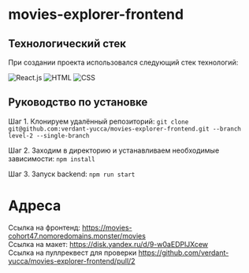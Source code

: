 # movies-explorer-frontend

## Технологический стек
При создании проекта использовался следующий стек технологий:

![React.js](https://img.shields.io/badge/-React-141130?style=for-the-badge&logo=react&logoColor)
![HTML](https://img.shields.io/badge/-HTML-141130?style=for-the-badge&logo=HTML5&logoColor)
![CSS](https://img.shields.io/badge/-CSS-141130?style=for-the-badge&logo=CSS3&logoColor)

## Руководство по установке
Шаг 1. Клонируем удалённый репозиторий:
`git clone git@github.com:verdant-yucca/movies-explorer-frontend.git --branch level-2 --single-branch`

Шаг 2. Заходим в директорию и устанавливаем необходимые зависимости:
`npm install`

Шаг 3. Запуск backend:
`npm run start`

# Адреса

Ссылка на фронтенд: https://movies-cohort47.nomoredomains.monster/movies  
Ссылка на макет: https://disk.yandex.ru/d/9-w0aEDPlJXcew  
Ссылка на пуллреквест для проверки https://github.com/verdant-yucca/movies-explorer-frontend/pull/2
